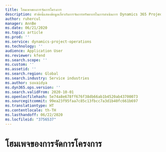 ```yaml
---
title: โฮมเพจของการจัดการโครงการ
description: หัวข้อนี้แสดงข้อมูลเกี่ยวกับการจัดการทรัพยากรในการดำเนินการ Dynamics 365 Project
author: ruhercul
manager: AnnBe
ms.date: 06/21/2020
ms.topic: article
ms.prod: ''
ms.service: dynamics-project-operations
ms.technology: ''
audience: Application User
ms.reviewer: kfend
ms.search.scope: ''
ms.custom: ''
ms.assetid: ''
ms.search.region: Global
ms.search.industry: Service industries
ms.author: suvaidya
ms.dyn365.ops.version: ''
ms.search.validFrom: 2020-10-01
ms.openlocfilehash: 5e74a8e678ff676f38db66ab1b4520ab43700073
ms.sourcegitcommit: 99ea23f95faa7c85c13fbcc7a3d1b40fc661b697
ms.translationtype: HT
ms.contentlocale: th-TH
ms.lasthandoff: 06/22/2020
ms.locfileid: "3756537"
---
```

# <a name="project-management-home-page"></a>โฮมเพจของการจัดการโครงการ

